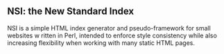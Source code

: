 NSI: the New Standard Index
---------------------------
NSI is a simple HTML index generator and pseudo-framework for small websites w
ritten in Perl, intended to enforce style consistency while also increasing 
flexibility when working with many static HTML pages.
